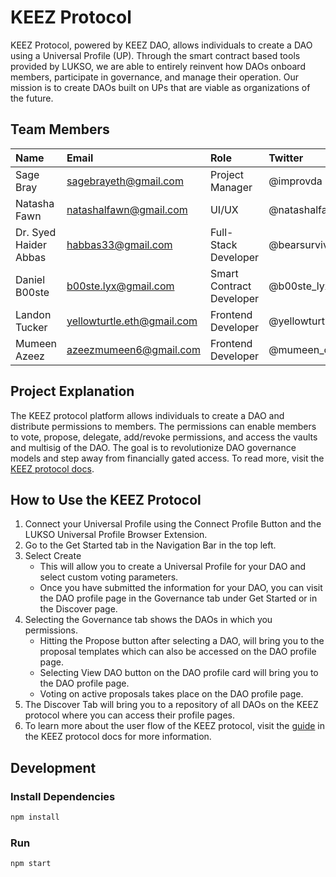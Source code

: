 # KEEZ Protocol

KEEZ Protocol, powered by KEEZ DAO, allows individuals to create a DAO using a Universal Profile (UP). Through the smart contract based tools provided by LUKSO, we are able to entirely reinvent how DAOs onboard members, participate in governance, and manage their operation. Our mission is to create DAOs built on UPs that are viable as organizations of the future.

## Team Members 

| Name           | Email   | Role    | Twitter
| :------------- | :------ | :------ | :------
| Sage Bray      | sagebrayeth@gmail.com | Project Manager | @improvda
| Natasha Fawn   | natashalfawn@gmail.com | UI/UX | @natashalfawn
| Dr. Syed Haider Abbas | habbas33@gmail.com | Full-Stack Developer | @bearsurvivor
| Daniel B00ste  | b00ste.lyx@gmail.com | Smart Contract Developer | @b00ste_lyx
| Landon Tucker   | yellowturtle.eth@gmail.com | Frontend Developer | @yellowturtle47
| Mumeen Azeez   | azeezmumeen6@gmail.com | Frontend Developer | @mumeen_official

## Project Explanation

The KEEZ protocol platform allows individuals to create a DAO and distribute permissions to members. The permissions can enable members to vote, propose, delegate, add/revoke permissions, and access the vaults and multisig of the DAO. The goal is to revolutionize DAO governance models and step away from financially gated access. To read more, visit the [KEEZ protocol docs](https://docs.keezprotocol.io/).

## How to Use the KEEZ Protocol

1. Connect your Universal Profile using the Connect Profile Button and the LUKSO Universal Profile Browser Extension.
2. Go to the Get Started tab in the Navigation Bar in the top left.
3. Select Create 
   - This will allow you to create a Universal Profile for your DAO and select custom voting parameters.
   - Once you have submitted the information for your DAO, you can visit the DAO profile page in the Governance tab under Get Started or in the Discover page.
4. Selecting the Governance tab shows the DAOs in which you permissions.
    - Hitting the Propose button after selecting a DAO, will bring you to the proposal templates which can also be accessed on the DAO profile page.
    - Selecting View DAO button on the DAO profile card will bring you to the DAO profile page.
    - Voting on active proposals takes place on the DAO profile page.
 5. The Discover Tab will bring you to a repository of all DAOs on the KEEZ protocol where you can access their profile pages. 
 6. To learn more about the user flow of the KEEZ protocol, visit the [guide](https://docs.keezprotocol.io/Guide/step-01) in the KEEZ protocol docs for more information.

                
         


## Development

### Install Dependencies

```bash
npm install
```

### Run

```bash
npm start
```
